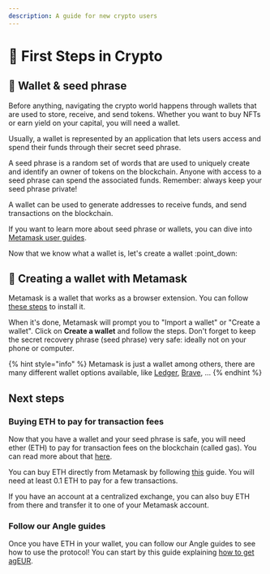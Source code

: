 ```yaml
---
description: A guide for new crypto users
---
```


# 🚶 First Steps in Crypto

## 🔐 Wallet & seed phrase

Before anything, navigating the crypto world happens through wallets that are used to store, receive, and send tokens. Whether you want to buy NFTs or earn yield on your capital, you will need a wallet.

Usually, a wallet is represented by an application that lets users access and spend their funds through their secret seed phrase.

A seed phrase is a random set of words that are used to uniquely create and identify an owner of tokens on the blockchain. Anyone with access to a seed phrase can spend the associated funds. Remember: always keep your seed phrase private!

A wallet can be used to generate addresses to receive funds, and send transactions on the blockchain.

If you want to learn more about seed phrase or wallets, you can dive into [Metamask user guides](https://metamask.zendesk.com/hc/en-us/articles/4404722782107-User-Guide-Secret-Recovery-Phrase-password-and-private-keys).

Now that we know what a wallet is, let's create a wallet :point\_down:

## 🦊 Creating a wallet with Metamask

Metamask is a wallet that works as a browser extension. You can follow [these steps](https://metamask.zendesk.com/hc/en-us/articles/360015489531-Getting-started-with-MetaMask) to install it.

When it's done, Metamask will prompt you to "Import a wallet" or "Create a wallet". Click on **Create a wallet** and follow the steps. Don't forget to keep the secret recovery phrase (seed phrase) very safe: ideally not on your phone or computer.

{% hint style="info" %}
Metamask is just a wallet among others, there are many different wallet options available, like [Ledger](https://www.ledger.com), [Brave](https://brave.com/wallet/), ...
{% endhint %}

## Next steps

### Buying ETH to pay for transaction fees

Now that you have a wallet and your seed phrase is safe, you will need ether (ETH) to pay for transaction fees on the blockchain (called gas). You can read more about that [here](https://metamask.zendesk.com/hc/en-us/articles/360015489611-Learn-the-basics-of-blockchains-and-Ethereum-miners-and-validators-gas-cryptocurrencies-and-NFTs-block-explorer-networks-etc-).

You can buy ETH directly from Metamask by following [this](https://metamask.zendesk.com/hc/en-us/articles/360058239311-Directly-buying-tokens-with-on-ramps-in-MetaMask) guide. You will need at least 0.1 ETH to pay for a few transactions.

If you have an account at a centralized exchange, you can also buy ETH from there and transfer it to one of your Metamask account.

### Follow our Angle guides

Once you have ETH in your wallet, you can follow our Angle guides to see how to use the protocol! You can start by this guide explaining [how to get agEUR](broken-reference).
